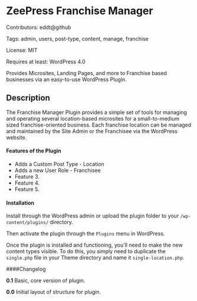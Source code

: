 ZeePress Franchise Manager
======
Contributors: eddt@github

Tags: admin, users, post-type, content, manage, franchise

License: MIT

Requires at least: WordPress 4.0

Provides Microsites, Landing Pages, and more to Franchise based businesses via an easy-to-use WordPress Plugin.

Description
------
The Franchise Manager Plugin provides a simple set of tools for managing and operating several location-based microsites
for a small-to-medium sized franchise-oriented business. Each franchise location can be managed and maintained by the
Site Admin or the Franchisee via the WordPress website.

#### Features of the Plugin

* Adds a Custom Post Type - Location
* Adds a new User Role - Franchisee
* Feature 3.
* Feature 4.
* Feature 5.

#### Installation

Install through the WordPress admin or upload the plugin folder to your `/wp-content/plugins/` directory.

Then activate the plugin through the `Plugins` menu in WordPress.

Once the plugin is installed and functioning, you'll need to make the new content types visible. To do this, you simply
need to duplicate the `single.php` file in your Theme directory and name it `single-location.php`.

####Changelog

**0.1**
Basic, core version of plugin.

**0.0**
Initial layout of structure for plugin.